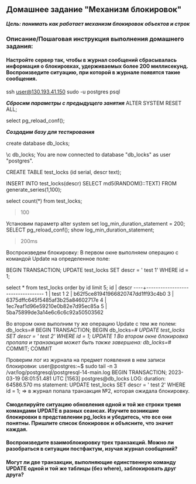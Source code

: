 ## Домашнее задание "Механизм блокировок"
***Цель: понимать как работает механизм блокировок объектов и строк***

### Описание/Пошаговая инструкция выполнения домашнего задания:

####  Настройте сервер так, чтобы в журнал сообщений сбрасывалась информация о блокировках, удерживаемых более 200 миллисекунд. Воспроизведите ситуацию, при которой в журнале появятся такие сообщения.
ssh user@130.193.41.150
sudo -u postgres psql

***Сбросим параметры с предыдущего занятия***
ALTER SYSTEM RESET ALL;

select pg_reload_conf();

***Создадим базу для тестирования***

create database db_locks;

\c db_locks;
You are now connected to database "db_locks" as user "postgres".

CREATE TABLE test_locks (id serial, descr text);

INSERT INTO test_locks(descr) SELECT md5(RANDOM()::TEXT) FROM generate_series(1,100);

select count(*) from test_locks;
>100

Установим параметр 
alter system set log_min_duration_statement = 200;
SELECT pg_reload_conf();
show log_min_duration_statement;
> 200ms

Воспроизведем блокировку:
В первом окне выполняем операцию с командой Update на определенное поле:

BEGIN TRANSACTION;
UPDATE test_locks SET descr = ' test 1'  WHERE id = 1;

select * from test_locks order by id limit 5;
 id |              descr
----+----------------------------------
  1 |  test 1
  2 | b62f5ce81941966820747dd1ff93c4b0
  3 | 6375dffc645f5485af3b25a84602717e
  4 | 1ec7eaf1d96e59210e0b82e7d95ec85a
  5 | 5ba75899de3a14e6c6c6c92a50503562
  
Во втором окне выполним ту же операцию Update с тем же полем:
db_locks=# BEGIN TRANSACTION;
BEGIN
db_locks=*# UPDATE test_locks SET descr = ' test 2'  WHERE id = 1;
UPDATE 1
Во втором окне блокировка пропала и транзакция может быть также завершена:
db_locks=*# COMMIT;
COMMIT

Проверим лог из журнала на предмет появления в нем записи блокировки:
user@postgres:~$ sudo tail -n 3 /var/log/postgresql/postgresql-14-main.log
BEGIN TRANSACTION;
2023-03-19 08:01:51.481 UTC [1563] postgres@db_locks LOG:  duration: 64586.570 ms  statement: UPDATE test_locks SET descr = ' test 2'  WHERE id = 1;
=> в журнал попала транзакция №2, которая ожидала блокировку.

#### Смоделируйте ситуацию обновления одной и той же строки тремя командами UPDATE в разных сеансах. Изучите возникшие блокировки в представлении pg_locks и убедитесь, что все они понятны. Пришлите список блокировок и объясните, что значит каждая.


#### Воспроизведите взаимоблокировку трех транзакций. Можно ли разобраться в ситуации постфактум, изучая журнал сообщений?


#### Могут ли две транзакции, выполняющие единственную команду UPDATE одной и той же таблицы (без where), заблокировать друг друга?


<!--stackedit_data:
eyJoaXN0b3J5IjpbLTM3NjEyMTM2NiwtNjI0MjAwNTc3LDIyMz
E2NzE2OCwxNDY0MzAzODUxXX0=
-->